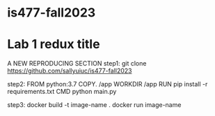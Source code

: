 # is477-fall2023
# Lab 1 redux title 

A NEW REPRODUCING SECTION
step1: git clone https://github.com/sallyuiuc/is477-fall2023

step2:  FROM python:3.7
        COPY. /app
        WORKDIR /app
        RUN pip install -r requirements.txt
        CMD python main.py

step3:
docker build -t image-name .
docker run image-name
